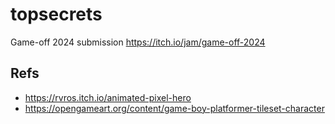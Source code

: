 # topsecrets

Game-off 2024 submission https://itch.io/jam/game-off-2024

## Refs

* https://rvros.itch.io/animated-pixel-hero
* https://opengameart.org/content/game-boy-platformer-tileset-character

